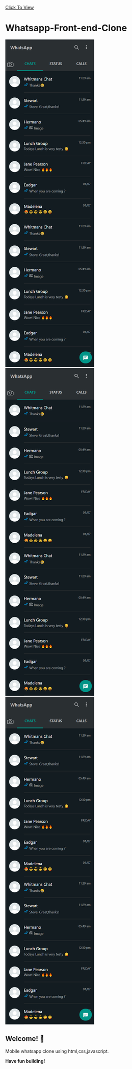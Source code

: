 [Click To View](https://audiophile-shop-for-blind-people.netlify.app/)

# Whatsapp-Front-end-Clone

![Design preview for the Shortly URL shortening API coding challenge](./screencapture-sahilspatil-github-io-Whatsapp-Front-end-Clone-2022-07-19-11_39_01.png)
![Design preview for the Shortly URL shortening API coding challenge](./screencapture-sahilspatil-github-io-Whatsapp-Front-end-Clone-2022-07-19-11_39_01.png)
![Design preview for the Shortly URL shortening API coding challenge](./screencapture-sahilspatil-github-io-Whatsapp-Front-end-Clone-2022-07-19-11_39_01.png)
## Welcome! 👋

Mobile whatsapp clone using html,css,javascript.

**Have fun building!** 
